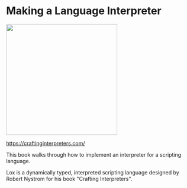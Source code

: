 # Making a Language Interpreter

<img src="https://craftinginterpreters.com/image/header-small.png" width="300">

https://craftinginterpreters.com/

This book walks through how to implement an interpreter for a scripting language.

Lox is a dynamically typed, interpreted scripting language designed by Robert Nystrom for his book "Crafting Interpreters".
